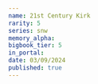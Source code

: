 ```yaml
---
name: 21st Century Kirk
rarity: 5
series: snw
memory_alpha:
bigbook_tier: 5
in_portal:
date: 03/09/2024
published: true
---
```



